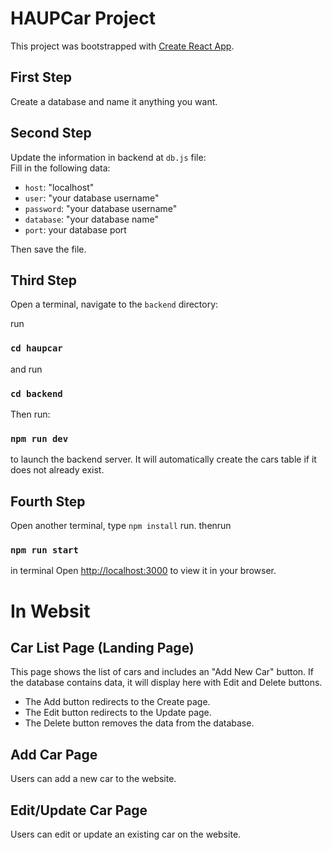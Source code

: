 # HAUPCar Project

This project was bootstrapped with [Create React App](https://github.com/facebook/create-react-app).

## First Step
Create a database and name it anything you want.

## Second Step
<!-- change data in backend -->
Update the information in backend at `db.js` file:  
Fill in the following data:
  - `host`: "localhost" <br>
  - `user`: "your database username" <br>
  - `password`: "your database username" <br>
  - `database`: "your database name" <br>
  - `port`: your database port <br>

Then save the file.

## Third Step

Open a terminal, navigate to the `backend` directory:

run
### `cd haupcar`
and run
### `cd backend`

Then run:
### `npm run dev`
to launch the backend server.
It will automatically create the cars table if it does not already exist.

## Fourth Step
Open another terminal, type `npm install` run.
thenrun
### `npm run start`
in terminal
Open [http://localhost:3000](http://localhost:3000) to view it in your browser.

# In Websit
## Car List Page (Landing Page)
This page shows the list of cars and includes an "Add New Car" button.
If the database contains data, it will display here with Edit and Delete buttons.
- The Add button redirects to the Create page.
- The Edit button redirects to the Update page.
- The Delete button removes the data from the database.

## Add Car Page
Users can add a new car to the website.

## Edit/Update Car Page
Users can edit or update an existing car on the website.

 
